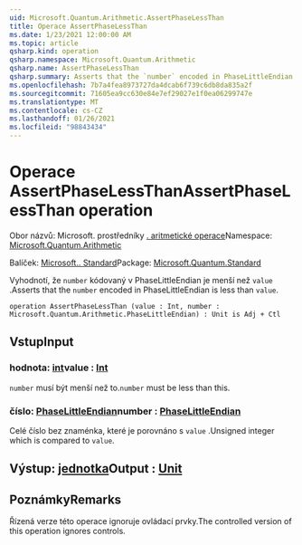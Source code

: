 ```yaml
---
uid: Microsoft.Quantum.Arithmetic.AssertPhaseLessThan
title: Operace AssertPhaseLessThan
ms.date: 1/23/2021 12:00:00 AM
ms.topic: article
qsharp.kind: operation
qsharp.namespace: Microsoft.Quantum.Arithmetic
qsharp.name: AssertPhaseLessThan
qsharp.summary: Asserts that the `number` encoded in PhaseLittleEndian is less than `value`.
ms.openlocfilehash: 7b7a4fea8973727da4dcab6f739c6db8da835a2f
ms.sourcegitcommit: 71605ea9cc630e84e7ef29027e1f0ea06299747e
ms.translationtype: MT
ms.contentlocale: cs-CZ
ms.lasthandoff: 01/26/2021
ms.locfileid: "98843434"
---
```

# <a name="assertphaselessthan-operation"></a><span data-ttu-id="a029a-102">Operace AssertPhaseLessThan</span><span class="sxs-lookup"><span data-stu-id="a029a-102">AssertPhaseLessThan operation</span></span>

<span data-ttu-id="a029a-103">Obor názvů: Microsoft. prostředníky [. aritmetické operace](xref:Microsoft.Quantum.Arithmetic)</span><span class="sxs-lookup"><span data-stu-id="a029a-103">Namespace: [Microsoft.Quantum.Arithmetic](xref:Microsoft.Quantum.Arithmetic)</span></span>

<span data-ttu-id="a029a-104">Balíček: [Microsoft.. Standard](https://nuget.org/packages/Microsoft.Quantum.Standard)</span><span class="sxs-lookup"><span data-stu-id="a029a-104">Package: [Microsoft.Quantum.Standard](https://nuget.org/packages/Microsoft.Quantum.Standard)</span></span>


<span data-ttu-id="a029a-105">Vyhodnotí, že `number` kódovaný v PhaseLittleEndian je menší než `value` .</span><span class="sxs-lookup"><span data-stu-id="a029a-105">Asserts that the `number` encoded in PhaseLittleEndian is less than `value`.</span></span>

```qsharp
operation AssertPhaseLessThan (value : Int, number : Microsoft.Quantum.Arithmetic.PhaseLittleEndian) : Unit is Adj + Ctl
```


## <a name="input"></a><span data-ttu-id="a029a-106">Vstup</span><span class="sxs-lookup"><span data-stu-id="a029a-106">Input</span></span>

### <a name="value--int"></a><span data-ttu-id="a029a-107">hodnota: [int](xref:microsoft.quantum.lang-ref.int)</span><span class="sxs-lookup"><span data-stu-id="a029a-107">value : [Int](xref:microsoft.quantum.lang-ref.int)</span></span>

<span data-ttu-id="a029a-108">`number` musí být menší než to.</span><span class="sxs-lookup"><span data-stu-id="a029a-108">`number` must be less than this.</span></span>


### <a name="number--phaselittleendian"></a><span data-ttu-id="a029a-109">číslo: [PhaseLittleEndian](xref:Microsoft.Quantum.Arithmetic.PhaseLittleEndian)</span><span class="sxs-lookup"><span data-stu-id="a029a-109">number : [PhaseLittleEndian](xref:Microsoft.Quantum.Arithmetic.PhaseLittleEndian)</span></span>

<span data-ttu-id="a029a-110">Celé číslo bez znaménka, které je porovnáno s `value` .</span><span class="sxs-lookup"><span data-stu-id="a029a-110">Unsigned integer which is compared to `value`.</span></span>



## <a name="output--unit"></a><span data-ttu-id="a029a-111">Výstup: [jednotka](xref:microsoft.quantum.lang-ref.unit)</span><span class="sxs-lookup"><span data-stu-id="a029a-111">Output : [Unit](xref:microsoft.quantum.lang-ref.unit)</span></span>



## <a name="remarks"></a><span data-ttu-id="a029a-112">Poznámky</span><span class="sxs-lookup"><span data-stu-id="a029a-112">Remarks</span></span>

<span data-ttu-id="a029a-113">Řízená verze této operace ignoruje ovládací prvky.</span><span class="sxs-lookup"><span data-stu-id="a029a-113">The controlled version of this operation ignores controls.</span></span>